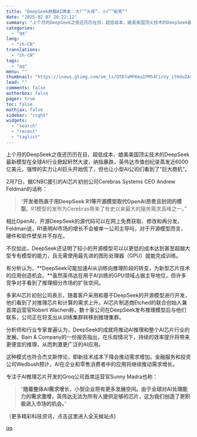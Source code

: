 ```yaml
---
title: "DeepSeek掀翻AI牌桌：大厂“头疼”，小厂“偷笑”"
date: "2025-02-07 20:22:12"
summary: "上个月的DeepSeek之夜还历历在目，超低成本、媲美美国顶尖技术的DeepSeek最新模型在全球A..."
categories:
  - "qq"
lang:
  - "zh-CN"
translations:
  - "zh-CN"
tags:
  - "qq"
menu: ""
thumbnail: "https://inews.gtimg.com/om_ls/OTD7aMFKmaIPM54C1cUy_itHduZA4e7k47XpHHWGkaV4sAA_640360/0"
lead: ""
comments: false
authorbox: false
pager: true
toc: false
mathjax: false
sidebar: "right"
widgets:
  - "search"
  - "recent"
  - "taglist"
---
```


上个月的DeepSeek之夜还历历在目，超低成本、媲美美国顶尖技术的DeepSeek最新模型在全球AI行业掀起轩然大波，纳指暴跌，英伟达市值创纪录蒸发近6000亿美元，强悍的实力让AI巨头开始慌了，但也让小型AI公司们看到了“巨大商机”。

2月7日，据CNBC援引的AI芯片初创公司Cerebras Systems CEO Andrew Feldman的话称：

> “**开发者热衷于用DeepSeek R1等开源模型取代OpenAI昂贵且封闭的模型**。R1模型的发布为Cerebras带来了有史以来最大的服务需求高峰之一。”

相比OpenAI，开源DeepSeek的源代码可以在网上免费获取、修改和再分发。Feldman说，R1表明AI市场的增长不会被单一公司主导吗，对于开源模型而言，硬件和软件壁垒并不存在。

不仅如此，DeepSeek还证明了较小的开源模型可以以更低的成本达到甚至超越大型专有模型的能力，且无需使用最先进的图形处理器（GPU）就能完成训练。

有分析认为，**DeepSeek可能加速AI从训练向推理阶段的转变，为新型芯片技术的应用创造机会。**虽然英伟达在用于AI训练的GPU领域占据主导地位，但许多竞争对手看到了推理细分市场的扩张空间。

多家AI芯片初创公司表示，随着客户采用和基于DeepSeek的开源模型进行开发，他们看到了对推理芯片和计算的需求上升。AI芯片制造商Etched的联合创始人兼首席运营官Robert Wachen称，数十家公司在DeepSeek发布推理模型后与他们联系，公司正在将支出从训练集群转移到推理集群。

分析师和行业专家普遍认为，DeepSeek的成就将推动AI推理和整个AI芯片行业的发展。Bain & Company的一份报告指出，在乐观情况下，持续的效率提升将带来更便宜的推理，从而刺激更广泛的AI应用。

这种模式也符合杰文斯悖论，即新技术成本下降会推动需求增加。金融服务和投资公司Wedbush预计，AI在企业和零售消费者中的应用将继续推动需求增长。

专注于AI推理芯片开发的Groq公司首席运营官Sunny Madra也称：

> “**随着整体AI需求增长，小型企业将有更多发展空间。由于全球对AI处理能力的需求激增，英伟达无法为所有人提供足够的芯片，这为我们创造了更积极进入市场的机会。**”

（更多精彩科技资讯，点击这里进入全天候站点)

[qq](https://new.qq.com/rain/a/20250207A08FJK00)
